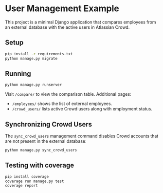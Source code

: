 # User Management Example

This project is a minimal Django application that compares employees from an external database with the active users in Atlassian Crowd.

## Setup

```bash
pip install -r requirements.txt
python manage.py migrate
```

## Running

```bash
python manage.py runserver
```

Visit `/compare/` to view the comparison table.
Additional pages:

- `/employees/` shows the list of external employees.
- `/crowd_users/` lists active Crowd users along with employment status.

## Synchronizing Crowd Users

The `sync_crowd_users` management command disables Crowd accounts that are not present in the external database:

```bash
python manage.py sync_crowd_users
```

## Testing with coverage

```bash
pip install coverage
coverage run manage.py test
coverage report
```
